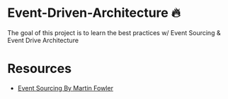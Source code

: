 # Event-Driven-Architecture :fire:
The goal of this project is to learn the best practices w/ Event Sourcing &amp; Event Drive Architecture

# Resources

- [Event Sourcing By Martin Fowler](https://martinfowler.com/eaaDev/EventSourcing.html)